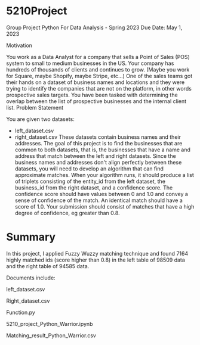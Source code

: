 # 5210Project
Group Project
Python For Data Analysis - Spring 2023
Due Date: May 1, 2023

Motivation

You work as a Data Analyst for a company that sells a Point of Sales (POS) system to small to
medium businesses in the US. Your company has hundreds of thousands of clients and continues to grow. (Maybe you work for Square, maybe Shopify, maybe Stripe, etc…) One of the sales teams got their hands on a dataset of business names and locations and they were
trying to identify the companies that are not on the platform, in other words prospective sales targets. You have been tasked with determining the overlap between the list of prospective businesses and the internal client list.
Problem Statement

You are given two datasets:

- left_dataset.csv
- right_dataset.csv
These datasets contain business names and their addresses.
The goal of this project is to find the businesses that are common to both datasets, that is, the
businesses that have a name and address that match between the left and right datasets.
Since the business names and addresses don't align perfectly between these datasets, you will
need to develop an algorithm that can find approximate matches. When your algorithm runs, it
should produce a list of triplets consisting of the entity_id from the left dataset, the business_id
from the right dataset, and a confidence score. The confidence score should have values
between 0 and 1.0 and convey a sense of confidence of the match. An identical match should have a score of 1.0.
Your submission should consist of matches that have a high degree of confidence, eg greater than 0.8.


# Summary
In this project, I applied Fuzzy Wuzzy matching technique and found 7164 highly matched ids (score higher than 0.8) in the left table of 98509 data and the right table of 94585 data.

Documents include:

left_dataset.csv

Right_dataset.csv

Function.py

5210_project_Python_Warrior.ipynb

Matching_result_Python_Warrior.csv
